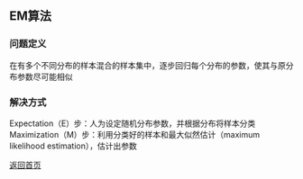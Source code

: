 <script src="https://cdn.mathjax.org/mathjax/latest/MathJax.js?config=TeX-AMS-MML_HTMLorMML" type="text/javascript"></script>
## EM算法
### 问题定义
在有多个不同分布的样本混合的样本集中，逐步回归每个分布的参数，使其与原分布参数尽可能相似
### 解决方式
Expectation（E）步：人为设定随机分布参数，并根据分布将样本分类
Maximization（M）步：利用分类好的样本和最大似然估计（maximum likelihood estimation），估计出参数



[返回首页](https://666cocohappy.github.io/note/)
